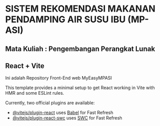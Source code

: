 # SISTEM REKOMENDASI MAKANAN PENDAMPING AIR SUSU IBU (MP-ASI)
## Mata Kuliah : Pengembangan Perangkat Lunak
## React + Vite
Ini adalah Repository Front-End web MyEasyMPASI

This template provides a minimal setup to get React working in Vite with HMR and some ESLint rules.

Currently, two official plugins are available:

- [@vitejs/plugin-react](https://github.com/vitejs/vite-plugin-react/blob/main/packages/plugin-react/README.md) uses [Babel](https://babeljs.io/) for Fast Refresh
- [@vitejs/plugin-react-swc](https://github.com/vitejs/vite-plugin-react-swc) uses [SWC](https://swc.rs/) for Fast Refresh
